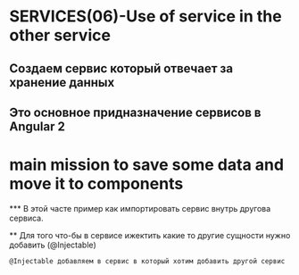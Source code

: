 # SERVICES(06)-Use of service in the other service

## Создаем сервис который отвечает за хранение данных
## Это основное придназначение сервисов в Angular 2
# main mission to save some data and move it to components

*** В этой часте пример как импортировать сервис внутрь другова сервиса.

** Для того что-бы в сервисе ижектить какие то другие сущности нужно добавить (@Injectable)
```diff 
@Injectable добавляем в сервис в который хотим добавить другой сервис
```
